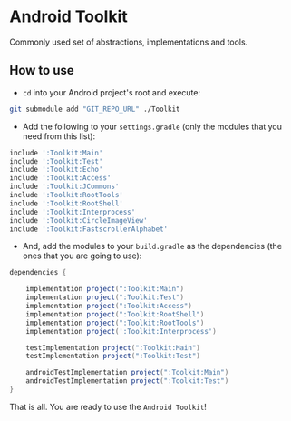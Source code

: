 # Android Toolkit

Commonly used set of abstractions, implementations and tools.

## How to use

- `cd` into your Android project's root and execute:

```bash
git submodule add "GIT_REPO_URL" ./Toolkit  
```

- Add the following to your `settings.gradle` (only the modules that you need from this list):

```groovy
include ':Toolkit:Main'
include ':Toolkit:Test'
include ':Toolkit:Echo'
include ':Toolkit:Access'
include ':Toolkit:JCommons'
include ':Toolkit:RootTools'
include ':Toolkit:RootShell'
include ':Toolkit:Interprocess'
include ':Toolkit:CircleImageView'
include ':Toolkit:FastscrollerAlphabet'
```

- And, add the modules to your `build.gradle` as the dependencies (the ones that you are going to use):

```groovy
dependencies {

    implementation project(":Toolkit:Main")
    implementation project(":Toolkit:Test")
    implementation project(":Toolkit:Access")
    implementation project(":Toolkit:RootShell")
    implementation project(":Toolkit:RootTools")
    implementation project(':Toolkit:Interprocess')

    testImplementation project(":Toolkit:Main")
    testImplementation project(":Toolkit:Test")

    androidTestImplementation project(":Toolkit:Main")
    androidTestImplementation project(":Toolkit:Test")
}
```

That is all. You are ready to use the `Android Toolkit`!
